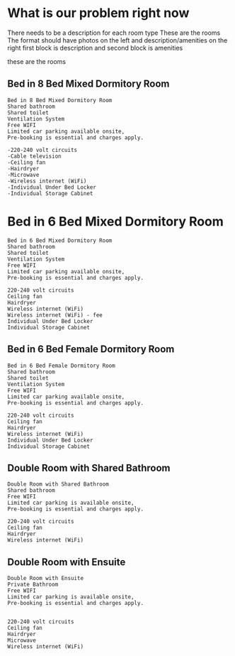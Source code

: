 # What is our problem right now
There needs to be a description for each room type
These are the rooms
The format should have photos on the left and description/amenities on the right
first block is description and second block is amenities

these are the rooms
## Bed in 8 Bed Mixed Dormitory Room
```description
Bed in 8 Bed Mixed Dormitory Room
Shared bathroom
Shared toilet
Ventilation System
Free WIFI
Limited car parking available onsite, 
Pre-booking is essential and charges apply.
```

```amenities
-220-240 volt circuits
-Cable television
-Ceiling fan
-Hairdryer
-Microwave
-Wireless internet (WiFi)
-Individual Under Bed Locker
-Individual Storage Cabinet
```
# Bed in 6 Bed Mixed Dormitory Room
```description
Bed in 6 Bed Mixed Dormitory Room
Shared bathroom
Shared toilet
Ventilation System
Free WIFI
Limited car parking available onsite, 
Pre-booking is essential and charges apply.
```

```amenities
220-240 volt circuits
Ceiling fan
Hairdryer
Wireless internet (WiFi)
Wireless internet (WiFi) - fee
Individual Under Bed Locker
Individual Storage Cabinet
```

## Bed in 6 Bed Female Dormitory Room
```description
Bed in 6 Bed Female Dormitory Room
Shared bathroom
Shared toilet
Ventilation System
Free WIFI
Limited car parking available onsite, 
Pre-booking is essential and charges apply.
```

```amenities
220-240 volt circuits
Ceiling fan
Hairdryer
Wireless internet (WiFi)
Individual Under Bed Locker
Individual Storage Cabinet
```

## Double Room with Shared Bathroom
```description
Double Room with Shared Bathroom
Shared bathroom
Free WIFI
Limited car parking is available onsite, 
Pre-booking is essential and charges apply.
```

```amenities
220-240 volt circuits
Ceiling fan
Hairdryer
Wireless internet (WiFi)
```

## Double Room with Ensuite
```description 
Double Room with Ensuite
Private Bathroom
Free WIFI
Limited car parking is available onsite,
Pre-booking is essential and charges apply.


```

```amenities
220-240 volt circuits
Ceiling fan
Hairdryer
Microwave
Wireless internet (WiFi)
```
